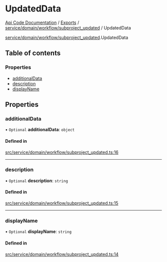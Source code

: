 # UpdatedData
 
[Api Code Documentation](../README.md) / [Exports](../modules.md) / [service/domain/workflow/subproject\_updated](../modules/service_domain_workflow_subproject_updated.md) / UpdatedData

[service/domain/workflow/subproject_updated](../modules/service_domain_workflow_subproject_updated.md).UpdatedData

## Table of contents

### Properties

- [additionalData](service_domain_workflow_subproject_updated.UpdatedData.md#additionaldata)
- [description](service_domain_workflow_subproject_updated.UpdatedData.md#description)
- [displayName](service_domain_workflow_subproject_updated.UpdatedData.md#displayname)

## Properties

### additionalData

• `Optional` **additionalData**: `object`

#### Defined in

[src/service/domain/workflow/subproject_updated.ts:16](https://github.com/openkfw/TruBudget/blob/95e6f8a/api/src/service/domain/workflow/subproject_updated.ts#L16)

___

### description

• `Optional` **description**: `string`

#### Defined in

[src/service/domain/workflow/subproject_updated.ts:15](https://github.com/openkfw/TruBudget/blob/95e6f8a/api/src/service/domain/workflow/subproject_updated.ts#L15)

___

### displayName

• `Optional` **displayName**: `string`

#### Defined in

[src/service/domain/workflow/subproject_updated.ts:14](https://github.com/openkfw/TruBudget/blob/95e6f8a/api/src/service/domain/workflow/subproject_updated.ts#L14)
